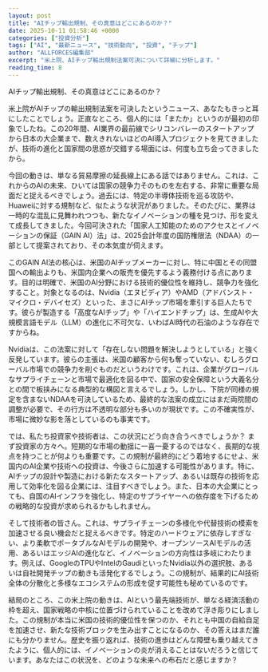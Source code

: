 ```yaml
---
layout: post
title: "AIチップ輸出規制、その真意はどこにあるのか？"
date: 2025-10-11 01:58:46 +0000
categories: ["投資分析"]
tags: ["AI", "最新ニュース", "技術動向", "投資", "チップ"]
author: "ALLFORCES編集部"
excerpt: "米上院、AIチップ輸出規制法案可決について詳細に分析します。"
reading_time: 8
---
```


AIチップ輸出規制、その真意はどこにあるのか？

米上院がAIチップの輸出規制法案を可決したというニュース、あなたもきっと耳にしたことでしょう。正直なところ、個人的には「またか」というのが最初の印象でしたね。この20年間、AI業界の最前線でシリコンバレーのスタートアップから日本の大企業まで、数えきれないほどのAI導入プロジェクトを見てきましたが、技術の進化と国家間の思惑が交錯する場面には、何度も立ち会ってきましたから。

今回の動きは、単なる貿易摩擦の延長線上にある話ではありません。これは、これからのAIの未来、ひいては国家の競争力そのものを左右する、非常に重要な局面だと捉えるべきでしょう。過去には、特定の半導体技術を巡る攻防や、Huaweiに対する規制など、似たような状況がありました。そのたびに、業界は一時的な混乱に見舞われつつも、新たなイノベーションの種を見つけ、形を変えて成長してきました。今回可決された「国家人工知能のためのアクセスとイノベーションの保証（GAIN AI）法」は、2025会計年度の国防権限法（NDAA）の一部として提案されており、その本気度が伺えます。

このGAIN AI法の核心は、米国のAIチップメーカーに対し、特に中国とその同盟国への輸出よりも、米国内企業への販売を優先するよう義務付ける点にあります。目的は明確で、米国のAI分野における技術的優位性を維持し、競争力を強化すること。対象となるのは、Nvidia（エヌビディア）やAMD（アドバンスト・マイクロ・デバイセズ）といった、まさにAIチップ市場を牽引する巨人たちです。彼らが製造する「高度なAIチップ」や「ハイエンドチップ」は、生成AIや大規模言語モデル（LLM）の進化に不可欠な、いわばAI時代の石油のような存在ですからね。

Nvidiaは、この法案に対して「存在しない問題を解決しようとしている」と強く反発しています。彼らの主張は、米国の顧客から何も奪っていない、むしろグローバル市場での競争力を削ぐものだというわけです。これは、企業がグローバルなサプライチェーンと市場で最適化を図る中で、国家の安全保障という大義名分との間で板挟みになる典型的な構図と言えるでしょう。しかし、下院が同様の規定を含まないNDAAを可決しているため、最終的な法案の成立にはまだ両院間の調整が必要で、その行方は不透明な部分も多いのが現状です。この不確実性が、市場に微妙な影を落としているのも事実です。

では、私たち投資家や技術者は、この状況にどう向き合うべきでしょうか？ まず投資家の方々へ。短期的な市場の動揺に一喜一憂するのではなく、長期的な視点を持つことが何よりも重要です。この規制が最終的にどう着地するにせよ、米国内のAI企業や技術への投資は、今後さらに加速する可能性があります。特に、AIチップの設計や製造における新たなスタートアップ、あるいは既存の技術を応用して効率化を図る企業には、注目すべきでしょう。また、日本の大企業にとっても、自国のAIインフラを強化し、特定のサプライヤーへの依存度を下げるための戦略的な投資が求められるかもしれません。

そして技術者の皆さん。これは、サプライチェーンの多様化や代替技術の模索を加速させる良い機会だと捉えるべきです。特定のハードウェアに依存しすぎない、より柔軟でポータブルなAIモデルの開発や、オープンソースAIモデルの活用、あるいはエッジAIの進化など、イノベーションの方向性は多岐にわたります。例えば、GoogleのTPUやIntelのGaudiといったNvidia以外の選択肢、あるいは自社開発チップの動きも活発化するでしょう。この規制が、結果的にAI技術全体の分散化と多様なエコシステムの形成を促す可能性も秘めているのです。

結局のところ、この米上院の動きは、AIという最先端技術が、単なる経済活動の枠を超え、国家戦略の中核に位置づけられていることを改めて浮き彫りにしました。この規制が本当に米国の技術的優位性を保つのか、それとも中国の自給自足を加速させ、新たな技術ブロックを生み出すことになるのか、その答えはまだ誰にも分かりません。歴史を振り返れば、技術の進歩はどんな障壁も乗り越えてきたように、個人的には、イノベーションの炎が消えることはないだろうと信じています。あなたはこの状況を、どのような未来への布石だと感じますか？


